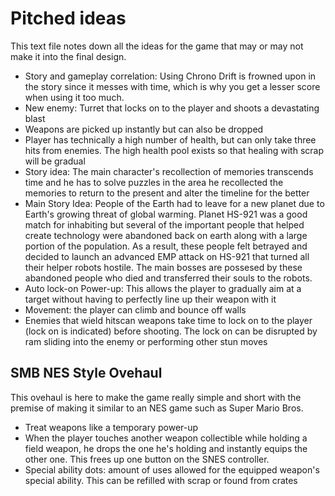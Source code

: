 # Pitched ideas

This text file notes down all the ideas for the game that may or may not make it into the final design. 

- Story and gameplay correlation: Using Chrono Drift is frowned upon in the story since it messes with time, which is why you get a lesser score when using it too much. 
- New enemy: Turret that locks on to the player and shoots a devastating blast
- Weapons are picked up instantly but can also be dropped
- Player has technically a high number of health, but can only take three hits from enemies. The high health pool exists so that healing with scrap will be gradual
- Story idea: The main character's recollection of memories transcends time and he has to solve puzzles in the area he recollected the memories to return to the present and alter the timeline for the better 
- Main Story Idea: People of the Earth had to leave for a new planet due to Earth's growing threat of global warming. Planet HS-921 was a good match for inhabiting but several of the important people that helped create technology were abandoned back on earth along with a large portion of the population. As a result, these people felt betrayed and decided to launch an advanced EMP attack on HS-921 that turned all their helper robots hostile. The main bosses are possesed by these abandoned people who died and transferred their souls to the robots.
- Auto lock-on Power-up: This allows the player to gradually aim at a target without having to perfectly line up their weapon with it
- Movement: the player can climb and bounce off walls
- Enemies that wield hitscan weapons take time to lock on to the player (lock on is indicated) before shooting. The lock on can be disrupted by ram sliding into the enemy or performing other stun moves

## SMB NES Style Ovehaul

This ovehaul is here to make the game really simple and short with the premise of making it similar to an NES game such as Super Mario Bros. 

- Treat weapons like a temporary power-up
- When the player touches another weapon collectible while holding a field weapon, he drops the one he's holding and instantly equips the other one.
This frees up one button on the SNES controller.
- Special ability dots: amount of uses allowed for the equipped weapon's special ability. This can be refilled with scrap or found from crates
